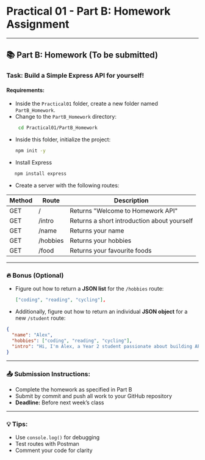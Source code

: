 # Practical 01 - Part B: Homework Assignment

---

## 📚 Part B: Homework (To be submitted)

### Task: Build a Simple Express API for yourself!

#### Requirements:

- Inside the `Practical01` folder, create a new folder named `PartB_Homework`.
- Change to the `PartB_Homework` directory:
  ```bash
   cd Practical01/PartB_Homework
  ```
- Inside this folder, initialize the project:
  ```bash
  npm init -y
  ```
- Install Express

```bash
   npm install express
```

- Create a server with the following routes:

| Method | Route    | Description                                 |
| ------ | -------- | ------------------------------------------- |
| GET    | /        | Returns "Welcome to Homework API"           |
| GET    | /intro   | Returns a short introduction about yourself |
| GET    | /name    | Returns your name                           |
| GET    | /hobbies | Returns your hobbies                        |
| GET    | /food    | Returns your favourite foods                |

---

### 🔥 Bonus (Optional)

- Figure out how to return a **JSON list** for the `/hobbies` route:

  ```json
  ["coding", "reading", "cycling"],
  ```

- Additionally, figure out how to return an individual **JSON object** for a new `/student` route:

```json
{
  "name": "Alex",
  "hobbies": ["coding", "reading", "cycling"],
  "intro": "Hi, I'm Alex, a Year 2 student passionate about building APIs!"
}
```

---

### 📤 Submission Instructions:

- Complete the homework as specified in Part B
- Submit by commit and push all work to your GitHub repository
- **Deadline:** Before next week’s class

---

### 💡 Tips:

- Use `console.log()` for debugging
- Test routes with Postman
- Comment your code for clarity
